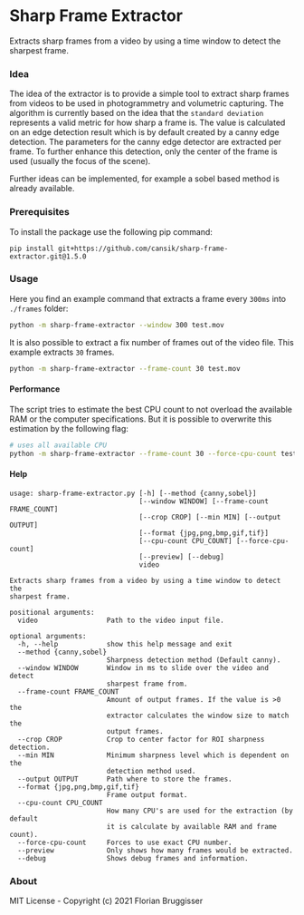 # Sharp Frame Extractor
Extracts sharp frames from a video by using a time window to detect the sharpest frame.

### Idea
The idea of the extractor is to provide a simple tool to extract sharp frames from videos to be used in photogrammetry and volumetric capturing.
The algorithm is currently based on the idea that the `standard deviation` represents a valid metric for how sharp a frame is. The value is calculated on an edge detection result which is by default created by a canny edge detection. The parameters for the canny edge detector are extracted per frame. To further enhance this detection, only the center of the frame is used (usually the focus of the scene).

Further ideas can be implemented, for example a sobel based method is already available.

### Prerequisites
To install the package use the following pip command:

```
pip install git+https://github.com/cansik/sharp-frame-extractor.git@1.5.0
```

### Usage

Here you find an example command that extracts a frame every `300ms` into `./frames` folder:

```bash
python -m sharp-frame-extractor --window 300 test.mov
```

It is also possible to extract a fix number of frames out of the video file. This example extracts `30` frames.

```bash
python -m sharp-frame-extractor --frame-count 30 test.mov
```

#### Performance

The script tries to estimate the best CPU count to not overload the available RAM or the computer specifications. But it is possible to overwrite this estimation by the following flag:

```bash
# uses all available CPU
python -m sharp-frame-extractor --frame-count 30 --force-cpu-count test.mov
```

#### Help

```
usage: sharp-frame-extractor.py [-h] [--method {canny,sobel}]
                                [--window WINDOW] [--frame-count FRAME_COUNT]
                                [--crop CROP] [--min MIN] [--output OUTPUT]
                                [--format {jpg,png,bmp,gif,tif}]
                                [--cpu-count CPU_COUNT] [--force-cpu-count]
                                [--preview] [--debug]
                                video

Extracts sharp frames from a video by using a time window to detect the
sharpest frame.

positional arguments:
  video                 Path to the video input file.

optional arguments:
  -h, --help            show this help message and exit
  --method {canny,sobel}
                        Sharpness detection method (Default canny).
  --window WINDOW       Window in ms to slide over the video and detect
                        sharpest frame from.
  --frame-count FRAME_COUNT
                        Amount of output frames. If the value is >0 the
                        extractor calculates the window size to match the
                        output frames.
  --crop CROP           Crop to center factor for ROI sharpness detection.
  --min MIN             Minimum sharpness level which is dependent on the
                        detection method used.
  --output OUTPUT       Path where to store the frames.
  --format {jpg,png,bmp,gif,tif}
                        Frame output format.
  --cpu-count CPU_COUNT
                        How many CPU's are used for the extraction (by default
                        it is calculate by available RAM and frame count).
  --force-cpu-count     Forces to use exact CPU number.
  --preview             Only shows how many frames would be extracted.
  --debug               Shows debug frames and information.
```

### About
MIT License - Copyright (c) 2021 Florian Bruggisser
